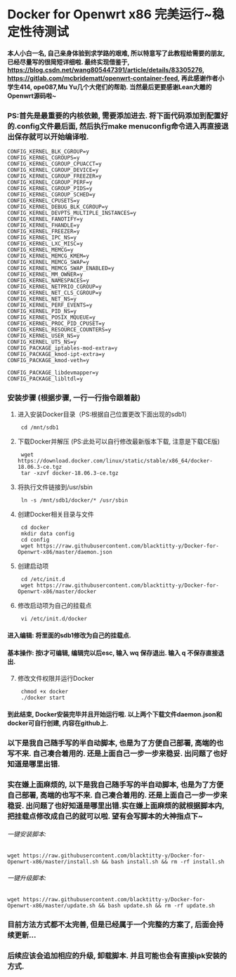 Docker for Openwrt x86 完美运行~稳定性待测试
====


#### 本人小白一名, 自己亲身体验到求学路的艰难, 所以特意写了此教程给需要的朋友, 已经尽量写的很简短详细啦. 最终实现借鉴于, https://blog.csdn.net/wang805447391/article/details/83305276, https://gitlab.com/mcbridematt/openwrt-container-feed, 再此感谢作者小学生414, ope087,Mu Yu几个大佬们的帮助. 当然最后更要感谢Lean大雕的Openwrt源码啦~



### PS:首先是最重要的内核依赖, 需要添加进去. 将下面代码添加到配置好的.config文件最后面, 然后执行make menuconfig命令进入再直接退出保存就可以开始编译啦.
    CONFIG_KERNEL_BLK_CGROUP=y
    CONFIG_KERNEL_CGROUPS=y
    CONFIG_KERNEL_CGROUP_CPUACCT=y
    CONFIG_KERNEL_CGROUP_DEVICE=y
    CONFIG_KERNEL_CGROUP_FREEZER=y
    CONFIG_KERNEL_CGROUP_PERF=y
    CONFIG_KERNEL_CGROUP_PIDS=y
    CONFIG_KERNEL_CGROUP_SCHED=y
    CONFIG_KERNEL_CPUSETS=y
    CONFIG_KERNEL_DEBUG_BLK_CGROUP=y
    CONFIG_KERNEL_DEVPTS_MULTIPLE_INSTANCES=y
    CONFIG_KERNEL_FANOTIFY=y
    CONFIG_KERNEL_FHANDLE=y
    CONFIG_KERNEL_FREEZER=y
    CONFIG_KERNEL_IPC_NS=y
    CONFIG_KERNEL_LXC_MISC=y
    CONFIG_KERNEL_MEMCG=y
    CONFIG_KERNEL_MEMCG_KMEM=y
    CONFIG_KERNEL_MEMCG_SWAP=y
    CONFIG_KERNEL_MEMCG_SWAP_ENABLED=y
    CONFIG_KERNEL_MM_OWNER=y
    CONFIG_KERNEL_NAMESPACES=y
    CONFIG_KERNEL_NETPRIO_CGROUP=y
    CONFIG_KERNEL_NET_CLS_CGROUP=y
    CONFIG_KERNEL_NET_NS=y
    CONFIG_KERNEL_PERF_EVENTS=y
    CONFIG_KERNEL_PID_NS=y
    CONFIG_KERNEL_POSIX_MQUEUE=y
    CONFIG_KERNEL_PROC_PID_CPUSET=y
    CONFIG_KERNEL_RESOURCE_COUNTERS=y
    CONFIG_KERNEL_USER_NS=y
    CONFIG_KERNEL_UTS_NS=y
    CONFIG_PACKAGE_iptables-mod-extra=y
    CONFIG_PACKAGE_kmod-ipt-extra=y
    CONFIG_PACKAGE_kmod-veth=y
    
    CONFIG_PACKAGE_libdevmapper=y
    CONFIG_PACKAGE_libltdl=y





### 安装步骤 (根据步骤, 一行一行指令跟着敲)

1. 进入安装Docker目录（PS:根据自己位置更改下面出现的sdb1）

		cd /mnt/sdb1

2. 下载Docker并解压 (PS:此处可以自行修改最新版本下载, 注意是下载CE版)

		wget https://download.docker.com/linux/static/stable/x86_64/docker-18.06.3-ce.tgz
		tar -xzvf docker-18.06.3-ce.tgz

3. 将执行文件链接到/usr/sbin

		ln -s /mnt/sdb1/docker/* /usr/sbin

4. 创建Docker相关目录与文件

		cd docker
		mkdir data config
		cd config
		wget https://raw.githubusercontent.com/blacktitty-y/Docker-for-Openwrt-x86/master/daemon.json

5. 创建启动项

		cd /etc/init.d
		wget https://raw.githubusercontent.com/blacktitty-y/Docker-for-Openwrt-x86/master/docker

6. 修改启动项为自己的挂载点

		vi /etc/init.d/docker


#### 进入编辑: 将里面的sdb1修改为自己的挂载点. 
#### 基本操作: 按i才可编辑, 编辑完以后esc, 输入 wq 保存退出. 输入 q 不保存直接退出.


7. 修改文件权限并运行Docker

		chmod +x docker
		./docker start


#### 到此结束, Docker安装完毕并且开始运行啦. 以上两个下载文件daemon.json和docker可自行创建, 内容在github上.



### 以下是我自己随手写的半自动脚本, 也是为了方便自己部署, 高端的也写不来. 自己凑合着用的. 还是上面自己一步一步来稳妥. 出问题了也好知道是哪里出错.

### 实在嫌上面麻烦的, 以下是我自己随手写的半自动脚本, 也是为了方便自己部署, 高端的也写不来. 自己凑合着用的. 还是上面自己一步一步来稳妥. 出问题了也好知道是哪里出错.实在嫌上面麻烦的就根据脚本内, 把挂载点修改成自己的就可以啦. 望有会写脚本的大神指点下~

###### 一键安装脚本:
	wget https://raw.githubusercontent.com/blacktitty-y/Docker-for-Openwrt-x86/master/install.sh && bash install.sh && rm -rf install.sh

###### 一键升级脚本:

	wget https://raw.githubusercontent.com/blacktitty-y/Docker-for-Openwrt-x86/master/update.sh && bash update.sh && rm -rf update.sh

### 目前方法方式都不太完善, 但是已经属于一个完整的方案了, 后面会持续更新...

### 后续应该会追加相应的升级, 卸载脚本. 并且可能也会有直接ipk安装的方式.

